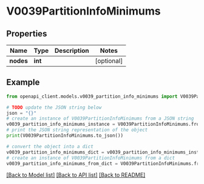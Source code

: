 # V0039PartitionInfoMinimums


## Properties

Name | Type | Description | Notes
------------ | ------------- | ------------- | -------------
**nodes** | **int** |  | [optional] 

## Example

```python
from openapi_client.models.v0039_partition_info_minimums import V0039PartitionInfoMinimums

# TODO update the JSON string below
json = "{}"
# create an instance of V0039PartitionInfoMinimums from a JSON string
v0039_partition_info_minimums_instance = V0039PartitionInfoMinimums.from_json(json)
# print the JSON string representation of the object
print(V0039PartitionInfoMinimums.to_json())

# convert the object into a dict
v0039_partition_info_minimums_dict = v0039_partition_info_minimums_instance.to_dict()
# create an instance of V0039PartitionInfoMinimums from a dict
v0039_partition_info_minimums_from_dict = V0039PartitionInfoMinimums.from_dict(v0039_partition_info_minimums_dict)
```
[[Back to Model list]](../README.md#documentation-for-models) [[Back to API list]](../README.md#documentation-for-api-endpoints) [[Back to README]](../README.md)


